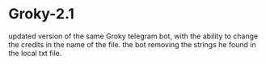 # Groky-2.1
updated version of the same Groky telegram bot, with the ability to change the credits in the name of the file.
the bot removing the strings he found in the local txt file.